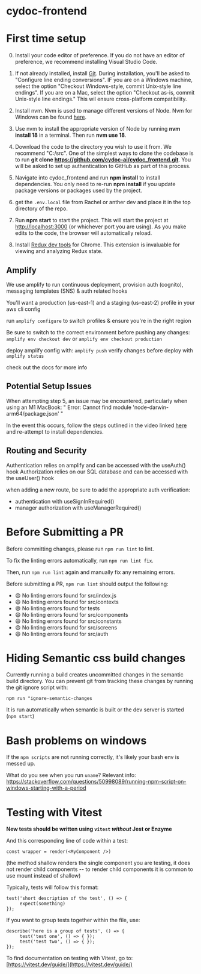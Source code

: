 # cydoc-frontend

# First time setup

0. Install your code editor of preference. If you do not have an editor of preference, we recommend installing Visual Studio Code.

1. If not already installed, install [Git](https://git-scm.com/book/en/v2/Getting-Started-Installing-Git). During installation, you'll be asked to "Configure line ending conversions". IF you are on a Windows machine, select the option "Checkout Windows-style, commit Unix-style line endings". If you are on a Mac, select the option "Checkout as-is, commit Unix-style line endings." This wil ensure cross-platform compatibility.

2. Install nvm. Nvm is used to manage different versions of Node. Nvm for Windows can be found [here](https://github.com/coreybutler/nvm-windows/releases).

3. Use nvm to install the appropriate version of Node by running **nvm install 18** in a terminal. Then run **nvm use 18**.

4. Download the code to the directory you wish to use it from. We recommend "C:/src". One of the simplest ways to clone the codebase is to run **git clone https://github.com/cydoc-ai/cydoc_frontend.git**. You will be asked to set up authentication to GitHub as part of this process.

5. Navigate into cydoc_frontend and run **npm install** to install dependencies. You only need to re-run **npm install** if you update package versions or packages used by the project.

6. get the `.env.local` file from Rachel or anther dev and place it in the top directory of the repo.

7. Run **npm start** to start the project. This will start the project at [http://localhost:3000](http://localhost:3000) (or whichever port you are using). As you make edits to the code, the browser will automatically reload.

8. Install [Redux dev tools](https://chrome.google.com/webstore/detail/redux-devtools/lmhkpmbekcpmknklioeibfkpmmfibljd/related?hl=en) for Chrome. This extension is invaluable for viewing and analyzing Redux state.

## Amplify

We use amplify to run continuous deployment, provision auth (cognito), messaging templates (SNS) & auth related hooks

You'll want a production (us-east-1) and a staging (us-east-2) profile in your aws cli config

run `amplify configure` to switch profiles & ensure you're in the right region

Be sure to switch to the correct environment before pushing any changes:
`amplify env checkout dev` or `amplify env checkout production`

deploy amplify config with: `amplify push`
verify changes before deploy with `amplify status`

check out the docs for more info

## Potential Setup Issues

When attempting step 5, an issue may be encountered, particularly when using an M1 MacBook:
" Error: Cannot find module 'node-darwin-arm64/package.json' "

In the event this occurs, follow the steps outlined in the video linked [here](https://www.youtube.com/watch?v=sZybySiuz6w) and re-attempt to install dependencies.

## Routing and Security

Authentication relies on amplify and can be accessed with the useAuth() hook
Authorization relies on our SQL database and can be accessed with the useUser() hook

when adding a new route, be sure to add the appropriate auth verification:
- authentication with useSignInRequired()
- manager authorization with useManagerRequired()

# Before Submitting a PR

Before committing changes, please run `npm run lint` to lint.

To fix the linting errors automatically, run `npm run lint fix`.

Then, run `npm run lint` again and manually fix any remaining errors.

Before submitting a PR, `npm run lint` should output the following:

-   😄 No linting errors found for src/index.js
-   😄 No linting errors found for src/contexts
-   😄 No linting errors found for tests
-   😄 No linting errors found for src/components
-   😄 No linting errors found for src/constants
-   😄 No linting errors found for src/screens
-   😄 No linting errors found for src/auth

# Hiding Semantic css build changes

Currently running a build creates uncommitted changes in the semantic build directory. You can prevent git from tracking these changes by running the git ignore script with:

```
npm run "ignore-semantic-changes
```

It is run automatically when semantic is built or the dev server is started (`npm start`)

# Bash problems on windows

If the `npm scripts` are not running correctly, it's likely your bash env is messed up.

What do you see when you run `uname`?
Relevant info: https://stackoverflow.com/questions/50998089/running-npm-script-on-windows-starting-with-a-period

# Testing with Vitest

**New tests should be written using `vitest` _without_ Jest or Enzyme**

And this corresponding line of code within a test:

```
const wrapper = render(<MyComponent />)
```

(the method shallow renders the single component you are testing, it does not render child components -- to render child components it is common to use mount instead of shallow)

Typically, tests will follow this format:

```
test('short description of the test', () => {
     expect(something)
});
```

If you want to group tests together within the file, use:

```
describe('here is a group of tests', () => {
     test('test one', () => { });
     test('test two', () => { });
});
```

To find documentation on testing with Vitest, go to:
[https://vitest.dev/guide/](https://vitest.dev/guide/)
